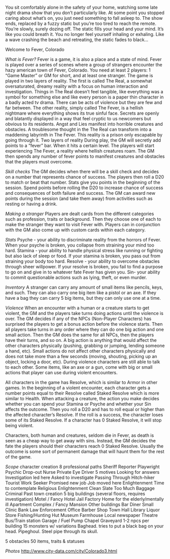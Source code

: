 You sit comfortably alone in the safety of your home, watching some late night drama show that you don’t particularly like. At some point you stopped caring about what’s on, you just need something to fall asleep to. The show ends, replaced by a fuzzy static but you’re too tired to reach the remote. You’re slowly, surely dozing off. The static fills your head and your mind. It’s like you could breath it. You no longer feel yourself inhaling or exhaling. Like a wave crashing the beach and retreating, the static fades to black…

Welcome to Fever, Colorado

*What is Fever?* 
Fever is a game, it is also a place and a state of mind. Fever is played over a series of scenes where a group of strangers encounter the hazy american town of Fever, Colorado. You need at least 2 players: 1 “Game Master” or GM for short, and at least one stranger. The game is played in two layers of reality. The first is called The Real, a somewhat oversaturated, dreamy reality with a focus on human interaction and investigation. Things in The Real doesn’t feel tangible, like everything was a symbol for something else and like every person is a paper thin character in a badly acted tv drama. There can be acts of violence but they are few and far between. The other reality, simply called The Fever, is a hellish nightmare where everything shows its true sinful face. Secrets are openly and blatantly displayed in a way that feel cryptic to us newcomers but obvious to its residents. Angst and Lies manifest into horrible creatures and obstacles. A troublesome thought in the The Real can transform into a maddening labyrinth in The Fever.  This reality is  a prison only escapable by going through it.
Two layers of reality
During play, the GM will secretly add points to a “fever” bar. When it hits a certain level. The players will start experiencing The Fever, a reality where hellish creatures roam. 
The GM then spends any number of fever points to manifest creatures and obstacles that the players must overcome.

*Skill checks*
The GM decides when there will be a skill check and decides on a number that represents chance of success. The players then roll a D20 to match or beat that number.
Stats give you points in the beginning of the session. Spend points before rolling the D20 to increase chance of success and consequences of both failure and success.
The GM can award new points during the session (and take them away) from activities such as resting or having a drink.

*Making a stranger*
Players are dealt cards from the different categories such as profession, traits or background. Then they choose one of each to make the stranger they want to visit Fever with.  Players can in conjunction with the GM also come up with custom cards within each category.

*Stats*
Psyche - your ability to discriminate reality from the horrors of Fever. When your psyche is broken, you collapse from straining your mind too hard.
Stamina - your ability to handle physical stress like running or fighting but also lack of sleep or food. If your stamina is broken, you pass out from straining your body too hard.
Resolve - your ability to overcome obstacles through sheer willpower. If your resolve is broken, you fail to find a purpose to go on and give in to whatever fate Fever has given you.
Sin- your ability to commit questionable actions such as lying, theft, or even murder.

*Inventory*
A stranger can carry any amount of small items like pencils, keys, and such.
They can also carry one big item like a pistol or an axe. If they have a bag they can carry 5 big items, but they can only use one at a time.

*Violence*
When an encounter with a human or a creature starts to get violent, the GM and the players take turns doing actions until the violence is over.  The GM decides if any of the NPCs (Non-Player Characters) has surprised the players to get a bonus action before the violence starts. Then all players take turns in any order where they can do one big action and one small action. Then the GM does the same for all NPCs, then the players have their turns, and so on.
A big action is anything that would affect the other characters physically (pushing, grabbing or jumping, lending someone a hand, etc). Small actions do not affect other characters physically and does not take more than a few seconds (moving, shouting, picking up an object, locking a door, etc). During violence characters are still able to talk to each other. Some items, like an axe or a gun, come with big or small actions that player can use during violent encounters.

All characters in the game has Resolve, which is similar to Armor in other games. In the beginning of a violent encounter, each character gets a number points equal to their Resolve called Staked Resolve which is more similar to Health. When attacking a creature, the action you make decides  whether you can spend your Stamina or Psyche and whether your Sin affects the outcome. Then you roll a D20 and has to roll equal or higher than the affected character’s Resolve. If the roll is a success, the character loses some of its Staked Resolve. If a character has 0 Staked Resolve, it will stop being violent.

Characters, both human and creatures, seldom die in Fever, as death is seen as a cheap way to get away with sins. Instead, the GM decides the fate the players should their characters reach 0 Staked Resolve. Usually the outcome is some sort of permanent damage that will haunt them for the rest of the game.

*Scope*
character creation
8 professional paths
Sheriff
Reporter
Playwright
Psychic
Drop-out
Nurse
Private Eye
Driver
5 motives
Looking for answers
Investigation led here
Asked to investigate
Passing Through
Hitch-hiker
Tourist
Work Seeker
Promised new job
Job moved here
Enlightenment
Time to contemplate
Religious Enlightenment
Clean Slate
Too Much Baggage
Criminal Past
town creation
5 big buildings (several floors, requires investigation)
Motel / Fancy Hotel
Jail
Factory
Home for the elderly/mentally ill
Apartment Complex / Fancy Mansion
Other buildings
Bar
Diner
Small Clinic
Bank
Law Enforcement Office
Barber Shop
Town Hall
Library
Liquor Store
Fishing/Hunting Hut
Museum
Farmhouse
Local newspaper
Theatre
Bus/Train station
Garage / Fuel Pump
Chapel
Graveyard
1-2 npcs per building
15 monsters w/ variations
Baghead. tries to put a black bag on your head.
Pipeghoul. Steel pipe through its skull.


5 obstacles
50 items, traits & statuses

*Photos*
http://www.city-data.com/city/Colorado3.html



